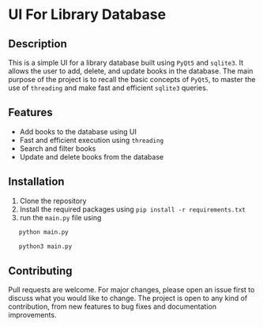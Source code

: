 # UI For Library Database
## Description
This is a simple UI for a library database built using `PyQt5` and `sqlite3`.
It allows the user to add, delete, and update books in the database.
The main purpose of the project is to recall the basic concepts of `PyQt5`,
to master the use of `threading` and make fast and efficient `sqlite3` queries.

## Features
- Add books to the database using UI
- Fast and efficient execution using `threading`
- Search and filter books
- Update and delete books from the database

## Installation
1. Clone the repository
2. Install the required packages using `pip install -r requirements.txt`
3. run the `main.py` file using
```bash
   python main.py
   ```
   ```bash
      python3 main.py
   ```
   
## Contributing
Pull requests are welcome. For major changes, please open an issue first to discuss what you would like to change.
The project is open to any kind of contribution, from new features to bug fixes and documentation improvements.
